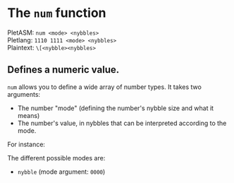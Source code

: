 # The `num` function

PletASM: `num <mode> <nybbles>`  
Pletlang: `1110 1111 <mode> <nybbles>`  
Plaintext: `\[<nybble><nybbles>`

## Defines a numeric value.

`num` allows you to define a wide array of number types. It takes two arguments:
 * The number "mode" (defining the number's nybble size and what it means)
 * The number's value, in nybbles that can be interpreted according to the mode.

For instance:  

The different possible modes are:
 * `nybble` (mode argument: `0000`)